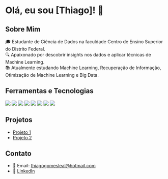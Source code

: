 # Olá, eu sou [Thiago]! 👋

## Sobre Mim
🎓 Estudante de Ciência de Dados na faculdade Centro de Ensino Superior do Distrito Federal.<br>
🔍 Apaixonado por descobrir insights nos dados e aplicar técnicas de Machine Learning.<br>
📚 Atualmente estudando Machine Learning, Recuperação de Informação, Otimização de Machine Learning e Big Data.<br>

## Ferramentas e Tecnologias
![](https://img.shields.io/badge/Code-Python-informational?style=flat&logo=python&logoColor=white&color=2bbc8a)
![](https://img.shields.io/badge/Code-R-informational?style=flat&logo=r&logoColor=white&color=2bbc8a)
![](https://img.shields.io/badge/Tools-Jupyter_Notebook-informational?style=flat&logo=jupyter&logoColor=white&color=2bbc8a)
![](https://img.shields.io/badge/Libraries-Pandas-informational?style=flat&logo=pandas&logoColor=white&color=2bbc8a)
![](https://img.shields.io/badge/Libraries-Numpy-informational?style=flat&logo=numpy&logoColor=white&color=2bbc8a)
![](https://img.shields.io/badge/Libraries-Scikit_Learn-informational?style=flat&logo=scikit-learn&logoColor=white&color=2bbc8a)
![](https://img.shields.io/badge/Visualization-Matplotlib-informational?style=flat&logo=matplotlib&logoColor=white&color=2bbc8a)
![](https://img.shields.io/badge/Visualization-Seaborn-informational?style=flat&logo=seaborn&logoColor=white&color=2bbc8a)

## Projetos
- [Projeto 1](link_do_projeto)
- [Projeto 2](link_do_projeto)

## Contato
- 📧 Email: thiagogomesleal@hotmail.com
- 💼 [LinkedIn](https://www.linkedin.com/in/seu-perfil/)

